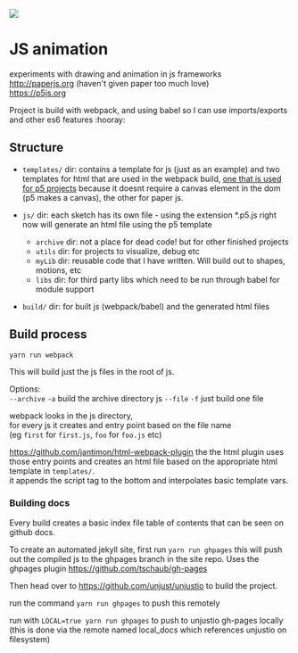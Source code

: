 ![](https://github.com/actions/unjust/jsAnimation/workflows/Docs%20Workflow/badge.svg)
  
# JS animation

experiments with drawing and animation in js frameworks  
http://paperjs.org (haven't given paper too much love)  
https://p5js.org

Project is build with webpack, and using babel so I can use imports/exports and other es6 features :hooray:

## Structure

- `templates/` dir: 
contains a template for js (just as an example) 
and two templates for html that are used in the webpack build, [one that is used for p5 projects](https://github.com/unjust/jsAnimation/blob/master/templates/template_p5.html) because it doesnt require a canvas element in the dom (p5 makes a canvas), the other for paper js.

- `js/` dir: each sketch has its own file - using the extension \*.p5.js right now will generate an html file using the p5 template
  - `archive` dir: not a place for dead code! but for other finished projects
  - `utils` dir: for projects to visualize, debug etc
  - `myLib` dir: reusable code that I have written. Will build out to shapes, motions, etc
  - `libs` dir: for third party libs which need to be run through babel for module support
- `build/` dir: for built js (webpack/babel) and the generated html files

## Build process

`yarn run webpack` 

This will build just the js files in the root of js.

Options:  
`--archive` `-a` build the archive directory js
`--file` `-f` just build one file

webpack looks in the js directory,  
for every js it creates and entry point based on the file name  
(eg `first` for `first.js`, `foo` for `foo.js` etc) 

https://github.com/jantimon/html-webpack-plugin 
the the html plugin uses those entry points and creates an html file based on the appropriate html template in `templates/`.     
it appends the script tag to the bottom and interpolates basic template vars.

### Building docs

Every build creates a basic index file table of contents that can be seen on github docs.

To create an automated jekyll site, first run 
`yarn run ghpages` this will push out the compiled js to the ghpages branch in the site repo.
Uses the ghpages plugin https://github.com/tschaub/gh-pages

Then head over to https://github.com/unjust/unjustio to build the project.

run the command `yarn run ghpages` to push this remotely

run with `LOCAL=true yarn run ghpages` to push to unjustio gh-pages locally (this is done via the remote named local_docs which references unjustio on filesystem)


